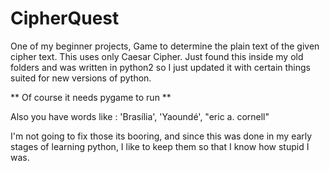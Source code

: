 # CipherQuest
One of my beginner projects, Game to determine the plain text of the given cipher text. This uses only Caesar Cipher.
Just found this inside my old folders and was written in python2 so I just updated it with certain things suited for new versions of python.

** Of course it needs pygame to run **

Also you have words like : 'Brasília', 'Yaoundé', "eric a. cornell" 

I'm not going to fix those its booring, and since this was done in my early stages of learning python, I like to keep them so that I know how stupid I was.
